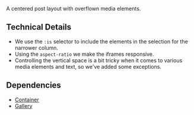 <p class="lead">A centered post layout with overflown media elements.</p>

## Technical Details

- We use the `:is` selector to include the elements in the selection for the narrower column.
- Using the `aspect-ratio` we make the iframes responsive.
- Controlling the vertical space is a bit tricky when it comes to various media elements and text, so we've added some exceptions.

## Dependencies

- [Container](/ui/content-and-layout/container)
- [Gallery](/ui/content-and-layout/gallery)
